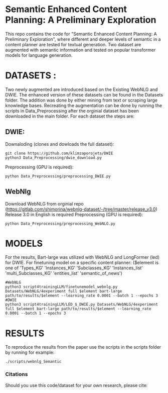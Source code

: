 # Semantic Enhanced Content Planning: A Preliminary Exploration
This repo contains the code for "Semantic Enhanced Content Planning: A Preliminary Exploration", where different and deeper levels of semantic in a content planner are tested for textual generation. Two dataset are augmented with semantic information and tested on popular transformer models for language generation.

# DATASETS :
Two newly augmented are introduced based on the Existing WebNLG and DWIE. The enhanced version of these datasets can be found in the Datasets folder. 
The addition was done by either mining from text or scraping large knowledge bases. 
Recreating the augmentation can be done by running the scripts in Data_Preprocessing after the orginial dataset has been downloaded in the main folder. 
For each dataset the steps are:

## DWIE:
Downaloding (clones and dowloads the full dataset):
```
git clone https://github.com/klimzaporojets/DWIE
python3 Data_Preprocessing/dwie_download.py
```
Preprocessing (GPU is required):
```
python Data_Preprocessing/preprocessing_DWIE.py

```

## WebNlg

Download WebNLG from orginial repo (https://gitlab.com/shimorina/webnlg-dataset/-/tree/master/release_v3.0)
Release 3.0 in English is required
Preprocessing (GPU is required):
```
python Data_Preprocessing/preprocessing_WebNLG.py
```

# MODELS
For the results, Bart-large was utilized with WebNLG and LongFormer (led) for DWIE.
For finetuning model on a specific content planner: ($element is one of 'Types_KG' 'Instances_KG' 'Subclasses_KG' 'Instances_list' 'multi_Subclasses_KG' 'entities_list' 'semantic_of_news')

```
#WebNLG
python3 script4trainingLLM/finetunemodel_webnlg.py Datasets/WebNLG/4experiment full $element bart-large path/to/results/$element --learning_rate 0.0001 --batch 1 --epochs 3
#DWIE
python3 script4trainingLLM/LED_$_DWIE.py Datasets/WebNLG/4experiment full $element bart-large path/to/results/$element --learning_rate 0.0001 --batch 1 --epochs 3
```

# RESULTS
To reproduce the results from the paper use the scripts in the scripts folder by running for example:
```
./scripts/webnlg_Semantic

```


### Citations
Should you use this code/dataset for your own research, please cite: 
```

```


